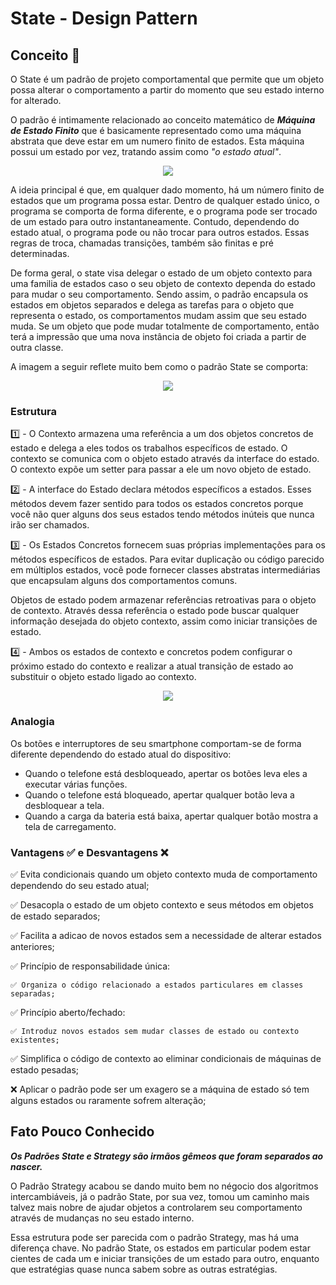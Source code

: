 # State - Design Pattern

## Conceito 📃

O State é um padrão de projeto comportamental que permite que um objeto possa alterar o comportamento a partir do momento que seu estado interno for alterado.

O padrão é intimamente relacionado ao conceito matemático de ***Máquina de Estado Finito*** que é basicamente representado como uma máquina abstrata que deve estar em um numero finito de estados. Esta máquina possui um estado por vez, tratando assim como *"o estado atual"*. 

<div align="center">
    <img src="https://refactoring.guru/images/patterns/diagrams/state/problem1.png?id=503968745461a0970d1f"/>
</div>


A ideia principal é que, em qualquer dado momento, há um número finito de estados que um programa possa estar. Dentro de qualquer estado único, o programa se comporta de forma diferente, e o programa pode ser trocado de um estado para outro instantaneamente. Contudo, dependendo do estado atual, o programa pode ou não trocar para outros estados. Essas regras de troca, chamadas transições, também são finitas e pré determinadas.

De forma geral, o state visa delegar o estado de um objeto contexto para uma familia de estados caso o seu objeto de contexto dependa do estado para mudar o seu comportamento. Sendo assim, o padrão encapsula os estados em objetos separados e delega as tarefas para o objeto que representa o estado, os comportamentos mudam assim que seu estado muda. Se um objeto que pode mudar totalmente de comportamento, então terá a impressão que uma nova instância de objeto foi criada a partir de outra classe.

A imagem a seguir reflete muito bem como o padrão State se comporta:

<div align="center">
    <img src="https://refactoring.guru/images/patterns/content/state/state-pt-br.png?id=942966fd4dc52793ca2f"/>
</div>

### Estrutura

1️⃣ - O Contexto armazena uma referência a um dos objetos concretos de estado e delega a eles todos os trabalhos específicos de estado. O contexto se comunica com o objeto estado através da interface do estado. O contexto expõe um setter para passar a ele um novo objeto de estado.

2️⃣ - A interface do Estado declara métodos específicos a estados. Esses métodos devem fazer sentido para todos os estados concretos porque você não quer alguns dos seus estados tendo métodos inúteis que nunca irão ser chamados.

3️⃣ - Os Estados Concretos fornecem suas próprias implementações para os métodos específicos de estados. Para evitar duplicação ou código parecido em múltiplos estados, você pode fornecer classes abstratas intermediárias que encapsulam alguns dos comportamentos comuns.

Objetos de estado podem armazenar referências retroativas para o objeto de contexto. Através dessa referência o estado pode buscar qualquer informação desejada do objeto contexto, assim como iniciar transições de estado.

4️⃣ - Ambos os estados de contexto e concretos podem configurar o próximo estado do contexto e realizar a atual transição de estado ao substituir o objeto estado ligado ao contexto.

<div align="center">
    <img src="https://refactoring.guru/images/patterns/diagrams/state/structure-pt-br.png?id=50efedb80eab6994524b"/>
</div>

### Analogia

Os botões e interruptores de seu smartphone comportam-se de forma diferente dependendo do estado atual do dispositivo:

- Quando o telefone está desbloqueado, apertar os botões leva eles a executar várias funções.
- Quando o telefone está bloqueado, apertar qualquer botão leva a desbloquear a tela.
- Quando a carga da bateria está baixa, apertar qualquer botão mostra a tela de carregamento.


### Vantagens ✅ e Desvantagens ❌

✅ Evita condicionais quando um objeto contexto muda de comportamento dependendo do seu estado atual; 

✅ Desacopla o estado de um objeto contexto e seus métodos em objetos de estado separados;

✅ Facilita a adicao de novos estados sem a necessidade de alterar estados anteriores; 

✅ Princípio de responsabilidade única:

    ✅ Organiza o código relacionado a estados particulares em classes separadas;

✅ Princípio aberto/fechado:

    ✅ Introduz novos estados sem mudar classes de estado ou contexto existentes;

✅ Simplifica o código de contexto ao eliminar condicionais de máquinas de estado pesadas;

❌ Aplicar o padrão pode ser um exagero se a máquina de estado só tem alguns estados ou raramente sofrem alteração;

## Fato Pouco Conhecido

***Os Padrões State e Strategy são irmãos gêmeos que foram separados ao nascer.***

O Padrão Strategy acabou se dando muito bem no négocio dos algoritmos intercambiáveis, já o padrão State, por sua vez, tomou um caminho mais talvez mais nobre de ajudar objetos a controlarem seu comportamento através de mudanças no seu estado interno. 

Essa estrutura pode ser parecida com o padrão Strategy, mas há uma diferença chave. No padrão State, os estados em particular podem estar cientes de cada um e iniciar transições de um estado para outro, enquanto que estratégias quase nunca sabem sobre as outras estratégias.